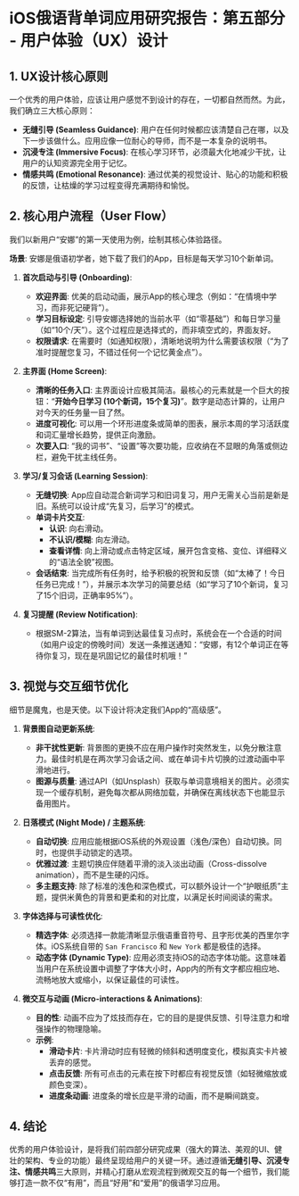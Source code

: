 # iOS俄语背单词应用研究报告：第五部分 - 用户体验（UX）设计

## 1. UX设计核心原则

一个优秀的用户体验，应该让用户感觉不到设计的存在，一切都自然而然。为此，我们确立三大核心原则：

- **无缝引导 (Seamless Guidance)**: 用户在任何时候都应该清楚自己在哪，以及下一步该做什么。应用应像一位耐心的导师，而不是一本复杂的说明书。
- **沉浸专注 (Immersive Focus)**: 在核心学习环节，必须最大化地减少干扰，让用户的认知资源完全用于记忆。
- **情感共鸣 (Emotional Resonance)**: 通过优美的视觉设计、贴心的功能和积极的反馈，让枯燥的学习过程变得充满期待和愉悦。

## 2. 核心用户流程（User Flow）

我们以新用户“安娜”的第一天使用为例，绘制其核心体验路径。

**场景**: 安娜是俄语初学者，她下载了我们的App，目标是每天学习10个新单词。

1.  **首次启动与引导 (Onboarding)**:
    - **欢迎界面**: 优美的启动动画，展示App的核心理念（例如：“在情境中学习，而非死记硬背”）。
    - **学习目标设定**: 引导安娜选择她的当前水平（如“零基础”）和每日学习量（如“10个/天”）。这个过程应是选择式的，而非填空式的，界面友好。
    - **权限请求**: 在需要时（如通知权限），清晰地说明为什么需要该权限（“为了准时提醒您复习，不错过任何一个记忆黄金点”）。

2.  **主界面 (Home Screen)**:
    - **清晰的任务入口**: 主界面设计应极其简洁。最核心的元素就是一个巨大的按钮：“**开始今日学习 (10个新词，15个复习)**”。数字是动态计算的，让用户对今天的任务量一目了然。
    - **进度可视化**: 可以用一个环形进度条或简单的图表，展示本周的学习活跃度和词汇量增长趋势，提供正向激励。
    - **次要入口**: “我的词书”、“设置”等次要功能，应收纳在不显眼的角落或侧边栏，避免干扰主线任务。

3.  **学习/复习会话 (Learning Session)**:
    - **无缝切换**: App应自动混合新词学习和旧词复习，用户无需关心当前是新是旧。系统可以设计成“先复习，后学习”的模式。
    - **单词卡片交互**: 
        - **认识**: 向右滑动。
        - **不认识/模糊**: 向左滑动。
        - **查看详情**: 向上滑动或点击特定区域，展开包含变格、变位、详细释义的“语法全貌”视图。
    - **会话结束**: 当完成所有任务时，给予积极的祝贺和反馈（如“太棒了！今日任务已完成！”），并展示本次学习的简要总结（如“学习了10个新词，复习了15个旧词，正确率95%”）。

4.  **复习提醒 (Review Notification)**:
    - 根据SM-2算法，当有单词到达最佳复习点时，系统会在一个合适的时间（如用户设定的傍晚时间）发送一条推送通知：“安娜，有12个单词正在等待你复习，现在是巩固记忆的最佳时机哦！”

## 3. 视觉与交互细节优化

细节是魔鬼，也是天使。以下设计将决定我们App的“高级感”。

1.  **背景图自动更新系统**: 
    - **非干扰性更新**: 背景图的更换不应在用户操作时突然发生，以免分散注意力。最佳时机是在两次学习会话之间、或在单词卡片切换的过渡动画中平滑地进行。
    - **图源与质量**: 通过API（如Unsplash）获取与单词意境相关的图片。必须实现一个缓存机制，避免每次都从网络加载，并确保在离线状态下也能显示备用图片。

2.  **日落模式 (Night Mode) / 主题系统**:
    - **自动切换**: 应用应能根据iOS系统的外观设置（浅色/深色）自动切换。同时，也提供手动锁定的选项。
    - **优雅过渡**: 主题切换应伴随着平滑的淡入淡出动画（Cross-dissolve animation），而不是生硬的闪烁。
    - **多主题支持**: 除了标准的浅色和深色模式，可以额外设计一个“护眼纸质”主题，提供米黄色的背景和更柔和的对比度，以满足长时间阅读的需求。

3.  **字体选择与可读性优化**:
    - **精选字体**: 必须选择一款能清晰显示俄语重音符号、且字形优美的西里尔字体。iOS系统自带的 `San Francisco` 和 `New York` 都是极佳的选择。
    - **动态字体 (Dynamic Type)**: 应用必须支持iOS的动态字体功能。这意味着当用户在系统设置中调整了字体大小时，App内的所有文字都应相应地、流畅地放大或缩小，以保证最佳的可读性。

4.  **微交互与动画 (Micro-interactions & Animations)**:
    - **目的性**: 动画不应为了炫技而存在，它的目的是提供反馈、引导注意力和增强操作的物理隐喻。
    - **示例**: 
        - **滑动卡片**: 卡片滑动时应有轻微的倾斜和透明度变化，模拟真实卡片被丢弃的感觉。
        - **点击反馈**: 所有可点击的元素在按下时都应有视觉反馈（如轻微缩放或颜色变深）。
        - **进度条动画**: 进度条的增长应是平滑的动画，而不是瞬间跳变。

## 4. 结论

优秀的用户体验设计，是将我们前四部分研究成果（强大的算法、美观的UI、健壮的架构、专业的功能）最终呈现给用户的关键一环。通过遵循**无缝引导、沉浸专注、情感共鸣**三大原则，并精心打磨从宏观流程到微观交互的每一个细节，我们能够打造一款不仅“有用”，而且“好用”和“爱用”的俄语学习应用。